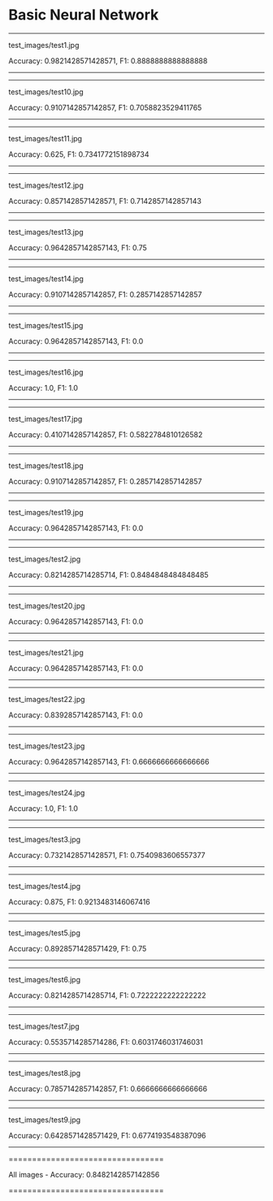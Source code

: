 # Basic Neural Network

---
test_images/test1.jpg

Accuracy: 0.9821428571428571, F1: 0.8888888888888888

---

---
test_images/test10.jpg

Accuracy: 0.9107142857142857, F1: 0.7058823529411765

---

---
test_images/test11.jpg

Accuracy: 0.625, F1: 0.7341772151898734

---

---
test_images/test12.jpg

Accuracy: 0.8571428571428571, F1: 0.7142857142857143

---

---
test_images/test13.jpg

Accuracy: 0.9642857142857143, F1: 0.75

---

---
test_images/test14.jpg

Accuracy: 0.9107142857142857, F1: 0.2857142857142857

---

---
test_images/test15.jpg

Accuracy: 0.9642857142857143, F1: 0.0

---

---
test_images/test16.jpg

Accuracy: 1.0, F1: 1.0

---

---
test_images/test17.jpg

Accuracy: 0.4107142857142857, F1: 0.5822784810126582

---

---
test_images/test18.jpg

Accuracy: 0.9107142857142857, F1: 0.2857142857142857

---

---
test_images/test19.jpg

Accuracy: 0.9642857142857143, F1: 0.0

---

---
test_images/test2.jpg

Accuracy: 0.8214285714285714, F1: 0.8484848484848485

---

---
test_images/test20.jpg

Accuracy: 0.9642857142857143, F1: 0.0

---

---
test_images/test21.jpg

Accuracy: 0.9642857142857143, F1: 0.0

---

---
test_images/test22.jpg

Accuracy: 0.8392857142857143, F1: 0.0

---

---
test_images/test23.jpg

Accuracy: 0.9642857142857143, F1: 0.6666666666666666

---

---
test_images/test24.jpg

Accuracy: 1.0, F1: 1.0

---

---
test_images/test3.jpg

Accuracy: 0.7321428571428571, F1: 0.7540983606557377

---

---
test_images/test4.jpg

Accuracy: 0.875, F1: 0.9213483146067416

---

---
test_images/test5.jpg

Accuracy: 0.8928571428571429, F1: 0.75

---

---
test_images/test6.jpg

Accuracy: 0.8214285714285714, F1: 0.7222222222222222

---

---

test_images/test7.jpg

Accuracy: 0.5535714285714286, F1: 0.6031746031746031


---

---
test_images/test8.jpg

Accuracy: 0.7857142857142857, F1: 0.6666666666666666

---

---
test_images/test9.jpg

Accuracy: 0.6428571428571429, F1: 0.6774193548387096

---

=================================

All images - Accuracy: 0.8482142857142856

=================================

